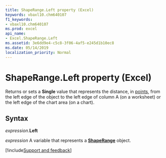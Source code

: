 ```yaml
---
title: ShapeRange.Left property (Excel)
keywords: vbaxl10.chm640107
f1_keywords:
- vbaxl10.chm640107
ms.prod: excel
api_name:
- Excel.ShapeRange.Left
ms.assetid: 3e6dd9e4-c5c8-3f06-4af5-e245d1b10ec8
ms.date: 05/14/2019
localization_priority: Normal
---
```



# ShapeRange.Left property (Excel)

Returns or sets a **Single** value that represents the distance, in [points](../language/glossary/vbe-glossary.md#point), from the left edge of the object to the left edge of column A (on a worksheet) or the left edge of the chart area (on a chart).


## Syntax

_expression_.**Left**

_expression_ A variable that represents a **[ShapeRange](Excel.shaperange.md)** object.



[!include[Support and feedback](~/includes/feedback-boilerplate.md)]